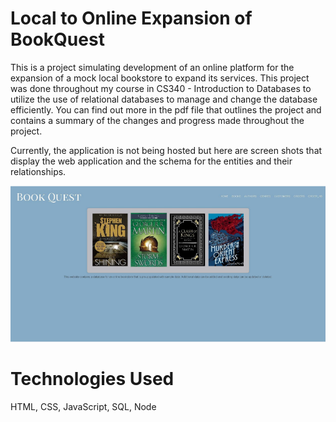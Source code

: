 # Local to Online Expansion of BookQuest
This is a project simulating development of an online platform for the expansion of a mock local bookstore to expand its services. This project was done throughout my course in CS340 - Introduction to Databases to utilize the use of relational databases to manage and change the database efficiently. You can find out more in the pdf file that outlines the project and contains a summary of the changes and progress made throughout the project. 

Currently, the application is not being hosted but here are screen shots that display the web application and the schema for the entities and their relationships.

![Alt text](/images/home.PNG?raw=true)


# Technologies Used
HTML, CSS, JavaScript, SQL, Node
